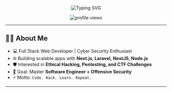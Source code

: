 <!-- Animated Header -->
<p align="center">
  <img src="https://readme-typing-svg.herokuapp.com?font=Fira+Code&size=28&duration=3000&pause=1000&color=00FF00&center=true&vCenter=true&width=650&lines=Hello+World!+%F0%9F%91%8B;Full+Stack+Developer+%26+Ethical+Hacker;Cyber+Security+%7C+Software+Engineer;Welcome+to+my+GitHub+Profile!" alt="Typing SVG" />
</p>

<!-- Profile Views -->
<p align="center">
  <img src="https://komarev.com/ghpvc/?username=xRiot45&label=Profile%20Views&color=00ff00&style=flat" alt="profile views" />
</p>

---

## 👨‍💻 About Me
- 💻 Full Stack Web Developer | Cyber Security Enthusiast   
- 🌐 Building scalable apps with **Next.js, Laravel, NestJS, Node.js**  
- 🛡️ Interested in **Ethical Hacking, Pentesting, and CTF Challenges**  
- 🎯 Goal: Master **Software Engineer + Offensive Security**  
- ⚡ Motto: `Code. Hack. Learn. Repeat.`

---
